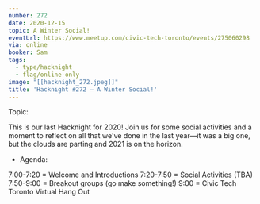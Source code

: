 ```yaml
---
number: 272
date: 2020-12-15
topic: A Winter Social!
eventUrl: https://www.meetup.com/civic-tech-toronto/events/275060298
via: online
booker: Sam
tags:
  - type/hacknight
  - flag/online-only
image: "[[hacknight_272.jpeg]]"
title: 'Hacknight #272 – A Winter Social!'
---
```


Topic:

This is our last Hacknight for 2020! Join us for some social activities and a moment to reflect on all that we've done in the last year—it was a big one, but the clouds are parting and 2021 is on the horizon.

+ Agenda:

7:00-7:20 = Welcome and Introductions
7:20-7:50 = Social Activities (TBA)
7:50-9:00 = Breakout groups (go make something!)
9:00 = Civic Tech Toronto Virtual Hang Out
